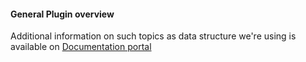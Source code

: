 #### General Plugin overview
Additional information on such topics as data structure we're using is available on [Documentation portal](http://docs.pulsetile.com/)
